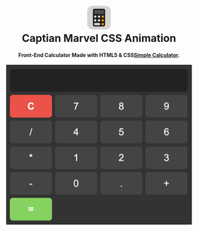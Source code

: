 
<h1 align="center">
  <br>
  <a href="https://pabloasanch.github.io/Captian-Marvel-CSS-Animation/"><img src="https://github.com/PabloASanch/SimpleCalculator/blob/main/calculator.png"></img></a>
  <br>
  Captian Marvel CSS Animation
  <br>
</h1>

<h4 align="center">Front-End Calculator Made with HTML5 & CSS<a href="https://pabloasanch.github.io/SimpleCalculator/" target="_blank">Simple Calculator</a>.</h4>


![screenshot](https://github.com/PabloASanch/SimpleCalculator/blob/main/image.png)



